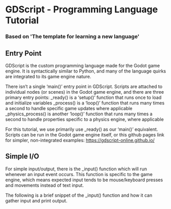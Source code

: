 # GDScript - Programming Language Tutorial
### Based on 'The template for learning a new language'

## Entry Point
GDScript is the custom programming language made for the Godot game engine. It is syntactically similar to Python, and many of the language quirks are integrated to its game engine nature. 

There isn’t a single ‘main()’ entry point in GDScript. Scripts are attached to individual nodes (or scenes) in the Godot game engine, and there are three primary entry points: 
_ready() is a ‘setup()’ function that runs once to load and initialize variables 
_process() is a ‘loop()’ function that runs many times a second to handle specific game updates where applicable
_physics_process() is another ‘loop()’ function that runs many times a second to handle properties specific to a physics engine, where applicable

For this tutorial, we use primarily use _ready() as our ‘main()’ equivalent. Scripts can be run in the Godot game engine itself, or this github pages link for simpler, non-integrated examples:
https://gdscript-online.github.io/


## Simple I/O
For simple input/output, there is the _input() function which will run whenever an input event occurs. This function is specific to the game engine, which means expected input tends to be mouse/keyboard presses and movements instead of text input. 

The following is a brief snippet of the _input() function and how it can gather input and print output. 
